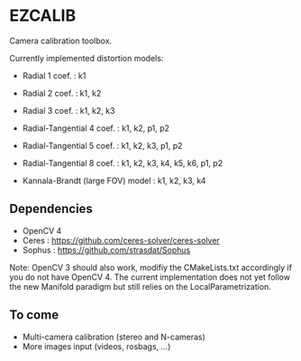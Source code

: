 # EZCALIB

Camera calibration toolbox.

Currently implemented distortion models:

* Radial 1 coef. : k1
* Radial 2 coef. : k1, k2
* Radial 3 coef. : k1, k2, k3

* Radial-Tangential 4 coef. : k1, k2, p1, p2
* Radial-Tangential 5 coef. : k1, k2, k3, p1, p2

* Radial-Tangential 8 coef. : k1, k2, k3, k4, k5, k6, p1, p2

* Kannala-Brandt (large FOV) model : k1, k2, k3, k4

## Dependencies

* OpenCV 4
* Ceres : https://github.com/ceres-solver/ceres-solver
* Sophus : https://github.com/strasdat/Sophus

Note: OpenCV 3 should also work, modifiy the CMakeLists.txt accordingly if you do not have OpenCV 4.  The current implementation does not yet follow the new Manifold paradigm but still relies on the LocalParametrization.

## To come

* Multi-camera calibration (stereo and N-cameras)
* More images input (videos, rosbags, ...)
